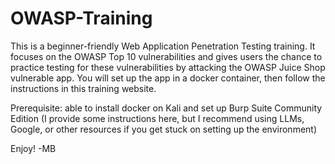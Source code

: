 ﻿# OWASP-Training
This is a beginner-friendly Web Application Penetration Testing training. It focuses on the OWASP Top 10 vulnerabilities and gives users the chance to practice testing for these vulnerabilities by attacking the OWASP Juice Shop vulnerable app. You will set up the app in a docker container, then follow the instructions in this training website.

Prerequisite: able to install docker on Kali and set up Burp Suite Community Edition (I provide some instructions here, but I recommend using LLMs, Google, or other resources if you get stuck on setting up the environment)

Enjoy!
-MB

